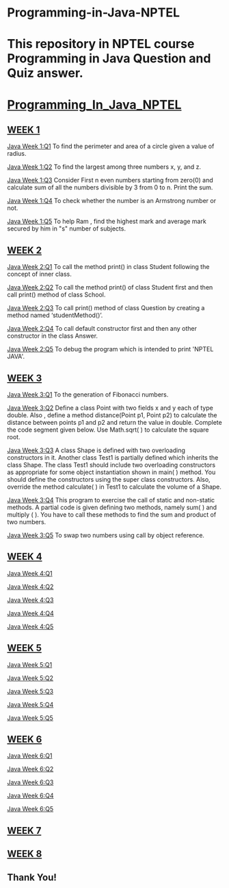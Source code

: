 # Programming-in-Java-NPTEL
# This repository in NPTEL course Programming in Java Question and Quiz answer.
# [Programming_In_Java_NPTEL](https://github.com/sumitnce1/Programming-in-Java-NPTEL)


## [WEEK 1](https://github.com/sumitnce1/Programming-in-Java-NPTEL/tree/master/week%201)

  [Java Week 1:Q1](https://github.com/sumitnce1/Programming-in-Java-NPTEL/blob/master/week%201/Exercise%201.1.java) To find the perimeter and area of a circle given a value of radius.

  [Java Week 1:Q2](https://github.com/sumitnce1/Programming-in-Java-NPTEL/blob/master/week%201/Exercise%201.2.java) To find the largest among three numbers x, y, and z.

  [Java Week 1:Q3](https://github.com/sumitnce1/Programming-in-Java-NPTEL/blob/master/week%201/Exercise%201.3.java) Consider First n even numbers starting from zero(0) and calculate sum of  all the numbers divisible by 3 from 0 to n. Print the sum.

  [Java Week 1:Q4](https://github.com/sumitnce1/Programming-in-Java-NPTEL/blob/master/week%201/Exercise%201.4.java) To check whether the number is an Armstrong number or not.

  [Java Week 1:Q5](https://github.com/sumitnce1/Programming-in-Java-NPTEL/blob/master/week%201/Exercise%201.5.java) To help Ram , find the highest mark and average mark secured by him in "s" number of subjects.


## [WEEK 2](https://github.com/sumitnce1/Programming-in-Java-NPTEL/tree/master/week%202)

  [Java Week 2:Q1](https://github.com/sumitnce1/Programming-in-Java-NPTEL/blob/master/week%202/Exercise%202.1.java) To call the method  print() in class Student following the concept of inner class.

   [Java Week 2:Q2](https://github.com/sumitnce1/Programming-in-Java-NPTEL/blob/master/week%202/Exercise%202.2.java) To call the method  print() of class Student first and then call print() method of class School.

  [Java Week 2:Q3](https://github.com/sumitnce1/Programming-in-Java-NPTEL/blob/master/week%202/Exercise%202.3.java) To call print() method of class Question by creating a method named ‘studentMethod()’.

  [Java Week 2:Q4](https://github.com/sumitnce1/Programming-in-Java-NPTEL/blob/master/week%202/Exercise%202.4.java) To call default constructor first and then any other constructor in the class Answer.

  [Java Week 2:Q5](https://github.com/sumitnce1/Programming-in-Java-NPTEL/blob/master/week%202/Exercise%202.5.java) To debug the program which is intended to print 'NPTEL JAVA'.


## [WEEK 3](https://github.com/sumitnce1/Programming-in-Java-NPTEL/tree/master/week%203)

  [Java Week 3:Q1](https://github.com/sumitnce1/Programming-in-Java-NPTEL/blob/master/week%203/Exercise%203.1.java) To the generation of Fibonacci numbers.

  [Java Week 3:Q2](https://github.com/sumitnce1/Programming-in-Java-NPTEL/blob/master/week%203/Exercise%203.2.java) Define a class Point with two fields x and y each of type double. Also , define a method distance(Point p1, Point p2) to calculate the distance between points p1 and p2 and return the value in double. Complete the code segment given below. Use Math.sqrt( ) to calculate the square root.

  [Java Week 3:Q3](https://github.com/sumitnce1/Programming-in-Java-NPTEL/blob/master/week%203/Exercise%203.3.java) A class Shape is defined with two overloading constructors in it. Another class Test1 is partially defined which inherits the class Shape. The class Test1 should include two overloading constructors as appropriate for some object instantiation shown in main( ) method. You should define the constructors using the super class constructors. Also, override the method calculate( ) in Test1 to calculate the volume of a Shape.

  [Java Week 3:Q4](https://github.com/sumitnce1/Programming-in-Java-NPTEL/blob/master/week%203/Exercise%203.4.java) This program to exercise the call of static and non-static methods. A partial code is given defining two methods, namely sum( ) and multiply ( ). You have to call these methods to find the sum and product of two numbers.

  [Java Week 3:Q5](https://github.com/sumitnce1/Programming-in-Java-NPTEL/blob/master/week%203/Exercise%203.5.java) To swap two numbers using call by object reference.

## [WEEK 4](https://github.com/sumitnce1/Programming-in-Java-NPTEL/tree/master/week%204)

   [Java Week 4:Q1](https://github.com/sumitnce1/Programming-in-Java-NPTEL/blob/master/week%204/Exercise%204.1.java)
   
   [Java Week 4:Q2](https://github.com/sumitnce1/Programming-in-Java-NPTEL/blob/master/week%204/Exercise%204.2.java )
   
   [Java Week 4:Q3](https://github.com/sumitnce1/Programming-in-Java-NPTEL/blob/master/week%204/Exercise%204.3.java )
   
   [Java Week 4:Q4](https://github.com/sumitnce1/Programming-in-Java-NPTEL/blob/master/week%204/Exercise%204.4.java )
   
   [Java Week 4:Q5](https://github.com/sumitnce1/Programming-in-Java-NPTEL/blob/master/week%204/Exercise%204.5.java )

## [WEEK 5](https://github.com/sumitnce1/Programming-in-Java-NPTEL/tree/master/week%205)
    
   [Java Week 5:Q1](https://github.com/sumitnce1/Programming-in-Java-NPTEL/blob/master/week%205/Exercise%205.1.java)
   
   [Java Week 5:Q2](https://github.com/sumitnce1/Programming-in-Java-NPTEL/blob/master/week%205/Exercise%205.2.java)
   
   [Java Week 5:Q3](https://github.com/sumitnce1/Programming-in-Java-NPTEL/blob/master/week%205/Exercise%205.3.java)
   
   [Java Week 5:Q4](https://github.com/sumitnce1/Programming-in-Java-NPTEL/blob/master/week%205/Exercise%205.4.java)
   
   [Java Week 5:Q5](https://github.com/sumitnce1/Programming-in-Java-NPTEL/blob/master/week%205/Exercise%205.5.java)
   
## [WEEK 6](https://github.com/sumitnce1/Programming-in-Java-NPTEL/tree/master/week%206)

   [Java Week 6:Q1](https://github.com/sumitnce1/Programming-in-Java-NPTEL/blob/master/week%206/Exercise%206.1.java)
   
   [Java Week 6:Q2](https://github.com/sumitnce1/Programming-in-Java-NPTEL/blob/master/week%206/Exercise%206.2.java)
   
   [Java Week 6:Q3](https://github.com/sumitnce1/Programming-in-Java-NPTEL/blob/master/week%206/Exercise%206.3.java)
   
   [Java Week 6:Q4](https://github.com/sumitnce1/Programming-in-Java-NPTEL/blob/master/week%205/Exercise%205.4.java)
   
   [Java Week 6:Q5](https://github.com/sumitnce1/Programming-in-Java-NPTEL/blob/master/week%205/Exercise%205.5.java)

## [WEEK 7](https://sumitnce1.github.io/)

## [WEEK 8](https://sumitnce1.github.io/)


## Thank You!
